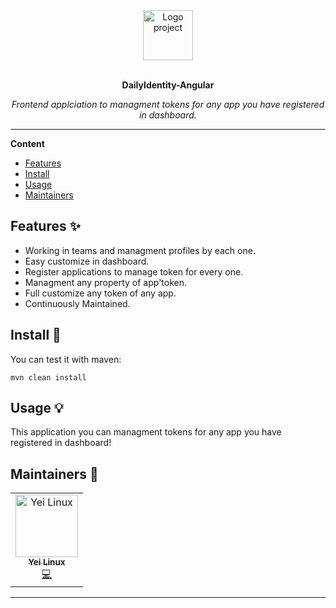 <div align="center">
  <a href="#">
  	<img src="https://static.vecteezy.com/system/resources/previews/000/595/345/non_2x/security-guard-logo-design-vector-shield.jpg" alt="Logo project" width="80" height="80" />
  </a>
  <br>
  <br>
  <p>
    <b>DailyIdentity-Angular</b>
  </p>
  <p>
     <i>Frontend applciation to managment tokens for any app you have registered in dashboard.</i>
  </p>
</div>

---

**Content**

* [Features](##features)
* [Install](##install)
* [Usage](##usage)
* [Maintainers](##maintainers)

## Features ✨
* Working in teams and managment profiles by each one.
* Easy customize in dashboard.
* Register applications to manage token for every one.
* Managment any property of app'token.
* Full customize any token of any app.
* Continuously Maintained.

## Install 🐙
You can test it with maven:
```
mvn clean install
```

## Usage 💡
This application you can managment tokens for any app you have registered in dashboard!

## Maintainers 👷
<table>
  <tr>
    <td align="center"><a href="https://github.com/Yei-Linux"><img src="https://avatars1.githubusercontent.com/u/38733057?s=60&v=4" width="100px;" alt="Yei Linux"/><br /><sub><b>Yei Linux</b></sub></a><br /><a href="#" title="Code">💻</a></td>
  </tr>
</table>

---
